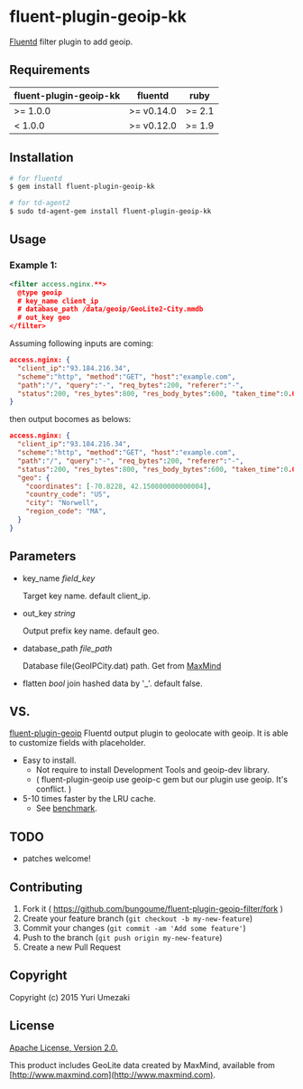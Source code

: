 # fluent-plugin-geoip-kk

[Fluentd](http://fluentd.org) filter plugin to add geoip.


## Requirements

| fluent-plugin-geoip-kk | fluentd    | ruby   |
|----------------------------|------------|--------|
| >= 1.0.0                   | >= v0.14.0 | >= 2.1 |
| < 1.0.0                    | >= v0.12.0 | >= 1.9 |


## Installation

```bash
# for fluentd
$ gem install fluent-plugin-geoip-kk

# for td-agent2
$ sudo td-agent-gem install fluent-plugin-geoip-kk
```


## Usage

### Example 1:

```xml
<filter access.nginx.**>
  @type geoip
  # key_name client_ip
  # database_path /data/geoip/GeoLite2-City.mmdb
  # out_key geo
</filter>
```

Assuming following inputs are coming:

```json
access.nginx: {
  "client_ip":"93.184.216.34",
  "scheme":"http", "method":"GET", "host":"example.com",
  "path":"/", "query":"-", "req_bytes":200, "referer":"-",
  "status":200, "res_bytes":800, "res_body_bytes":600, "taken_time":0.001, "user_agent":"Mozilla/5.0"
}
```

then output bocomes as belows:

```json
access.nginx: {
  "client_ip":"93.184.216.34",
  "scheme":"http", "method":"GET", "host":"example.com",
  "path":"/", "query":"-", "req_bytes":200, "referer":"-",
  "status":200, "res_bytes":800, "res_body_bytes":600, "taken_time":0.001, "user_agent":"Mozilla/5.0",
  "geo": {
    "coordinates": [-70.8228, 42.150800000000004],
    "country_code": "US",
    "city": "Norwell",
    "region_code": "MA",
  }
}
```


## Parameters
- key_name *field_key*

    Target key name. default client_ip.

- out_key *string*

    Output prefix key name. default geo.

- database_path *file_path*

    Database file(GeoIPCity.dat) path.
    Get from [MaxMind](http://dev.maxmind.com/geoip/legacy/geolite/)

- flatten *bool*
    join hashed data by '_'. default false.


## VS.
[fluent-plugin-geoip](https://github.com/y-ken/fluent-plugin-geoip)
Fluentd output plugin to geolocate with geoip.
It is able to customize fields with placeholder.

* Easy to install.
    * Not require to install Development Tools and geoip-dev library.
    * ( fluent-plugin-geoip use geoip-c gem but our plugin use geoip. It's conflict. )
* 5-10 times faster by the LRU cache.
    * See [benchmark](test/bench_geoip_filter.rb).


## TODO

* patches welcome!


## Contributing

1. Fork it ( https://github.com/bungoume/fluent-plugin-geoip-filter/fork )
2. Create your feature branch (`git checkout -b my-new-feature`)
3. Commit your changes (`git commit -am 'Add some feature'`)
4. Push to the branch (`git push origin my-new-feature`)
5. Create a new Pull Request


## Copyright

Copyright (c) 2015 Yuri Umezaki


## License

[Apache License, Version 2.0.](http://www.apache.org/licenses/LICENSE-2.0)

This product includes GeoLite data created by MaxMind, available from
[http://www.maxmind.com](http://www.maxmind.com).
